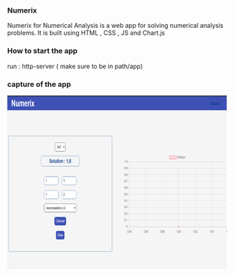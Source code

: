 ### Numerix 

Numerix for Numerical Analysis is a web app for solving numerical analysis problems. It is built using HTML , CSS , JS and Chart.js 

### How to start the app

run : http-server ( make sure to be in path/app)

### capture of the app
 <img src="images/LU-decomposition.png" width="100%" height="400">
